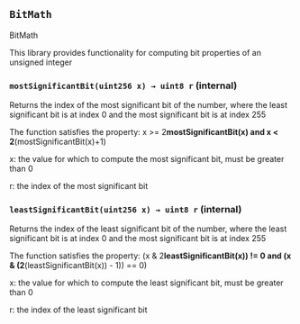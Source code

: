 
## `BitMath`

BitMath




This library provides functionality for computing bit properties of an unsigned integer


### `mostSignificantBit(uint256 x) → uint8 r` (internal)

Returns the index of the most significant bit of the number,
    where the least significant bit is at index 0 and the most significant bit is at index 255


The function satisfies the property:
    x >= 2**mostSignificantBit(x) and x < 2**(mostSignificantBit(x)+1)


x: the value for which to compute the most significant bit, must be greater than 0


r: the index of the most significant bit

### `leastSignificantBit(uint256 x) → uint8 r` (internal)

Returns the index of the least significant bit of the number,
    where the least significant bit is at index 0 and the most significant bit is at index 255


The function satisfies the property:
    (x & 2**leastSignificantBit(x)) != 0 and (x & (2**(leastSignificantBit(x)) - 1)) == 0)


x: the value for which to compute the least significant bit, must be greater than 0


r: the index of the least significant bit


